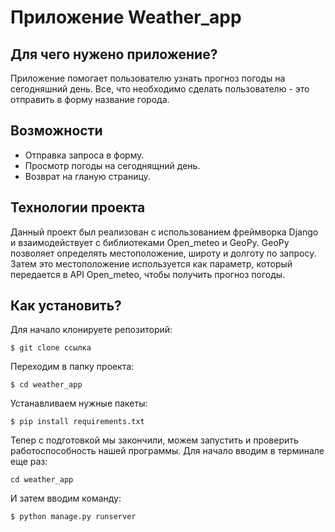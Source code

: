 # Приложение Weather_app

## Для чего нужено приложение?

Приложение помогает пользователю узнать прогноз погоды на сегодняшний день. Все, что необходимо сделать пользователю - это отправить в форму название города.

## Возможности
 * Отправка запроса в форму. 
 * Просмотр погоды на сегоднящний день.
 * Возврат на гланую страницу.

## Технологии проекта

Данный проект был реализован с использованием фреймворка Django и взаимодействует с библиотеками Open_meteo и GeoPy. GeoPy позволяет определять местоположение, широту и долготу по запросу. Затем это местоположение используется как параметр, который передается в API Open_meteo, чтобы получить прогноз погоды.  


## Как установить?
Для начало клонируете репозиторий:

```$ git clone ссылка ```

Переходим в папку проекта: 

```$ cd weather_app ```

Устанавливаем нужные пакеты:

```$ pip install requirements.txt ```

Тепер с подготовкой мы закончили, можем запустить и проверить работоспособность нашей программы. Для начало вводим в терминале еще раз:

```cd weather_app```

И затем вводим команду:

```$ python manage.py runserver```

